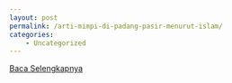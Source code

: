 ```yaml
---
layout: post
permalink: /arti-mimpi-di-padang-pasir-menurut-islam/
categories:
    - Uncategorized
---
```


[Baca Selengkapnya](/09)